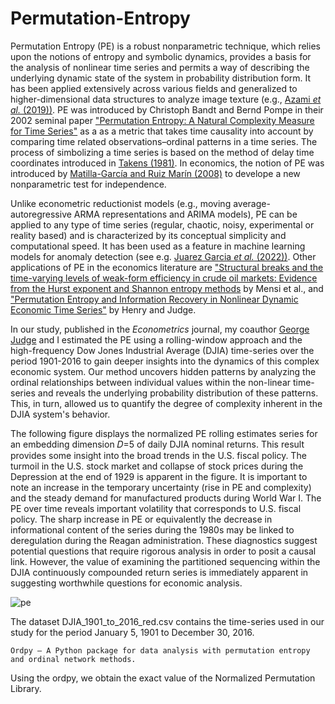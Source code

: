 # Permutation-Entropy

Permutation Entropy (PE) is a robust nonparametric technique, which relies upon the notions of entropy and symbolic dynamics, provides a basis for the analysis of nonlinear time series and permits a way of describing the underlying dynamic state of the system in probability distribution form. It has been applied extensively across various fields and generalized to higher-dimensional data structures to analyze image texture (e.g., [Azami *et al.* (2019))](https://doi.org/10.1016/j.image.2019.04.013). PE was introduced by Christoph Bandt and Bernd Pompe in their 2002 seminal paper ["Permutation Entropy: A Natural Complexity Measure for Time Series"](https://journals.aps.org/prl/abstract/10.1103/PhysRevLett.88.174102) as a as a metric that takes time causality into account by comparing time related observations–ordinal patterns in a time series. The process of simbolizing a time series is based on the method of delay time coordinates introduced in [Takens (1981)](https://link.springer.com/chapter/10.1007/BFb0091924). In economics, the notion of PE was introduced by [Matilla-García and Ruiz Marín (2008)](https://doi.org/10.1016/j.jeconom.2007.12.005) to develope a new nonparametric test for independence.

Unlike econometric reductionist models (e.g., moving average-autoregressive ARMA representations and ARIMA models), PE can be applied to any type of time series (regular, chaotic, noisy, experimental or reality based) and is characterized by its conceptual simplicity and computational speed. It has been used as a feature in machine learning models for anomaly detection (see e.g. [Juarez Garcia *et al.* (2022))](https://www.ece.ufl.edu/wp-content/uploads/sites/63/2022/05/Detecting-High-Risk-Anomalies-in-Aircraft-Dynamics-Through-Entropic-Analysis-of-Time-Series-Data.pdf). Other applications of PE in the economics literature are ["Structural breaks and the time-varying levels of weak-form efficiency in crude oil markets: Evidence from the Hurst exponent and Shannon entropy methods](https://doi.org/10.1016/j.inteco.2014.10.001) by Mensi et al., and ["Permutation Entropy and Information Recovery in Nonlinear Dynamic Economic Time Series"](https://doi.org/10.3390/econometrics7010010) by Henry and Judge.

In our study, published in the _Econometrics_ journal, my coauthor [George Judge](https://are.berkeley.edu/users/george-g-judge) and I estimated the PE using a rolling-window approach and the high-frequency Dow Jones Industrial Average (DJIA) time-series over the period 1901-2016 to gain deeper insights into the dynamics of this complex economic system. Our method uncovers hidden patterns by analyzing the ordinal relationships between individual values within the non-linear time-series and reveals the underlying probability distribution of these patterns. This, in turn, allowed us to quantify the degree of complexity inherent in the DJIA system's behavior. 

The following figure displays the normalized PE rolling estimates series for an embedding dimension 𝐷=5 of daily DJIA nominal returns. This result provides some insight into the broad trends in the U.S. fiscal policy. The turmoil in the U.S. stock market and collapse of stock prices during the Depression at the end of 1929 is apparent in the figure. It is important to note an increase in the temporary uncertainty (rise in PE and complexity) and the steady demand for manufactured products during World War I. The PE over time reveals important volatility that corresponds to U.S. fiscal policy. The sharp increase in PE or equivalently the decrease in informational content of the series during the 1980s may be linked to deregulation during the Reagan administration. These diagnostics suggest potential questions that require rigorous analysis in order to posit a causal link. However, the value of examining the partitioned sequencing within the DJIA continuously compounded return series is immediately apparent in suggesting worthwhile questions for economic analysis.

![pe](https://github.com/mhenryo/Permutation-Entropy/assets/8084654/702097e1-cb63-40ad-ac4b-65130162f7dc)








The dataset DJIA_1901_to_2016_red.csv contains the time-series used in our study for the period January 5, 1901 to December 30, 2016.

    Ordpy — A Python package for data analysis with permutation entropy and ordinal network methods.
Using the ordpy, we obtain the exact value of the Normalized Permutation Library.

